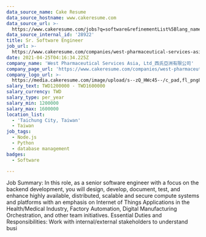 ```yaml
---
data_source_name: Cake Resume
data_source_hostname: www.cakeresume.com
data_source_url: >-
  https://www.cakeresume.com/jobs?q=software&refinementList%5Blang_name%5D%5B0%5D=English&refinementList%5Bsalary_type%5D=per_year&range%5Bsalary_range%5D%5Bmin%5D=1000000&page=2
data_source_internal_id: '28922'
title: Sr. Software Engineer
job_url: >-
  https://www.cakeresume.com/companies/west-pharmaceutical-services-asia-ltd_/jobs/sr-software-engineer-bc9180
date: 2021-04-25T04:16:34.225Z
company_name: 'West Pharmaceutical Services Asia, Ltd_西氏亞洲有限公司'
company_page_url: 'https://www.cakeresume.com/companies/west-pharmaceutical-services-asia-ltd_'
company_logo_url: >-
  https://media.cakeresume.com/image/upload/s--zQ_HWc45--/c_pad,fl_png8,h_200,w_200/v1619171261/gkbfvipbcvnawaeh2biw.png
salary_text: TWD1200000 - TWD1600000
salary_currency: TWD
salary_type: per_year
salary_min: 1200000
salary_max: 1600000
location_list:
  - 'Taichung City, Taiwan'
  - Taiwan
job_tags:
  - Node.js
  - Python
  - database management
badges:
  - Software

---
```


Job Summary: In this role, as a senior software engineer with a focus on the backend development, you will design, develop, document, test, and enhance highly available, distributed, scalable and secure compute systems and platforms with an emphasis on Internet of Things Applications in the Health/Medical Industry, Factory Automation, Digital Manufacturing Orchestration, and other team initiatives. Essential Duties and Responsibilities: Work with internal/external stakeholders to understand busi